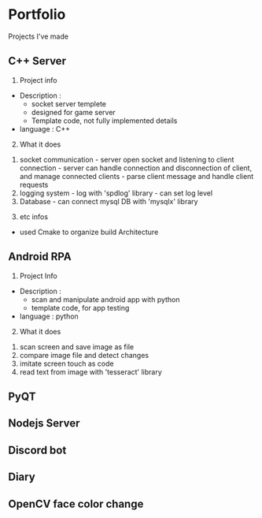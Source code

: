 # Portfolio
Projects I've made

## C++ Server
1. Project info
  - Description : 
    - socket server templete
    - designed for game server
    - Template code, not fully implemented details
  - language : C++

2. What it does
  1) socket communication
    - server open socket and listening to client connection
    - server can handle connection and disconnection of client, and manage connected clients
    - parse client message and handle client requests
  2) logging system
    - log with 'spdlog' library
    - can set log level
  3) Database
    - can connect mysql DB with 'mysqlx' library

3. etc infos
  - used Cmake to organize build Architecture


## Android RPA
1. Project Info
  - Description :
    - scan and manipulate android app with python
    - template code, for app testing
  - language : python

2. What it does
  1) scan screen and save image as file
  2) compare image file and detect changes
  3) imitate screen touch as code
  4) read text from image with 'tesseract' library

## PyQT

## Nodejs Server

## Discord bot

## Diary

## OpenCV face color change
